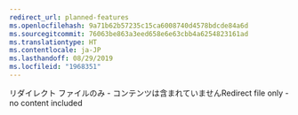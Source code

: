 ```yaml
---
redirect_url: planned-features
ms.openlocfilehash: 9a71b62b57235c15ca6008740d4578bdcde84a6d
ms.sourcegitcommit: 76063be863a3eed658e6e63cbb4a6254823161ad
ms.translationtype: HT
ms.contentlocale: ja-JP
ms.lasthandoff: 08/29/2019
ms.locfileid: "1968351"
---
```

<span data-ttu-id="cd0fa-101">リダイレクト ファイルのみ - コンテンツは含まれていません</span><span class="sxs-lookup"><span data-stu-id="cd0fa-101">Redirect file only - no content included</span></span>